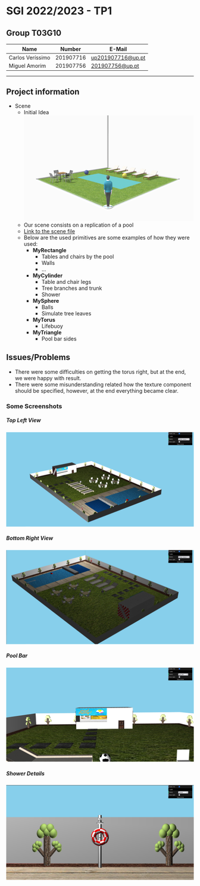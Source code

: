 # SGI 2022/2023 - TP1

## Group T03G10

| Name              | Number    | E-Mail            |
| ----------------- | --------- | ----------------- |
| Carlos Veríssimo | 201907716 | up201907716@up.pt |
| Miguel Amorim     | 201907756 | 201907756@up.pt   |

---

## Project information

- Scene
  - Initial Idea
    ![Inital Idea](scenes/images/scene_idea.png)
  - Our scene consists on a replication of a pool
  - [Link to the scene file](scenes/sgi_tp1_T03_G10.xml)
  - Below are the used primitives are some examples of how they were used:
    - **MyRectangle**
      - Tables and chairs by the pool
      - Walls
      - ...
    - **MyCylinder**
      - Table and chair legs
      - Tree branches and trunk
      - Shower
    - **MySphere**
      - Balls
      - Simulate tree leaves
    - **MyTorus**
      - Lifebuoy
    - **MyTriangle**
      - Pool bar sides

## Issues/Problems

- There were some difficulties on getting the torus right, but at the end, we were happy with result.
- There were some misunderstanding related how the texture component should be specified, however, at the end everything became clear.

### Some Screenshots

##### Top Left View

![Top-Left](scenes/images/screenshots/Top-Left.png)

##### Bottom Right View

![Bottom-Right](scenes/images/screenshots/Bottom-Right.png)

##### Pool Bar

![Pool Bar](scenes/images/screenshots/pool-bar.png)

##### Shower Details

![Shower](scenes/images/screenshots/shower.png)